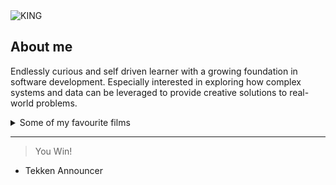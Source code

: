 <picture>
 <source media="(prefers-color-scheme: dark)" srcset="https://www.fightersgeneration.com/news2025/char2/king-tekken1-select.gif">
 <source media="(prefers-color-scheme: light)" srcset="https://www.fightersgeneration.com/nf7/char/king-tekken2-punch.gif">
 <img alt="KING" src="https://www.fightersgeneration.com/news2025/char2/king-tekken1-select.gif">
</picture>

## About me
Endlessly curious and self driven learner with a growing foundation in software development. Especially interested in exploring how complex systems and data can be leveraged to provide creative solutions to real-world problems.


<details>
<summary>Some of my favourite films</summary>
  
| Rank | Films            |
|-----:|------------------|
|     1| Blade Runner     |
|     2| La Pointe Courte |
|     3| Fallen Angels    |
|     4| La Haine         |
|     5| Perfect Blue     |
  
  More the first that came to mind rather than proper ranking
</details>

---
> You Win!
- Tekken Announcer
